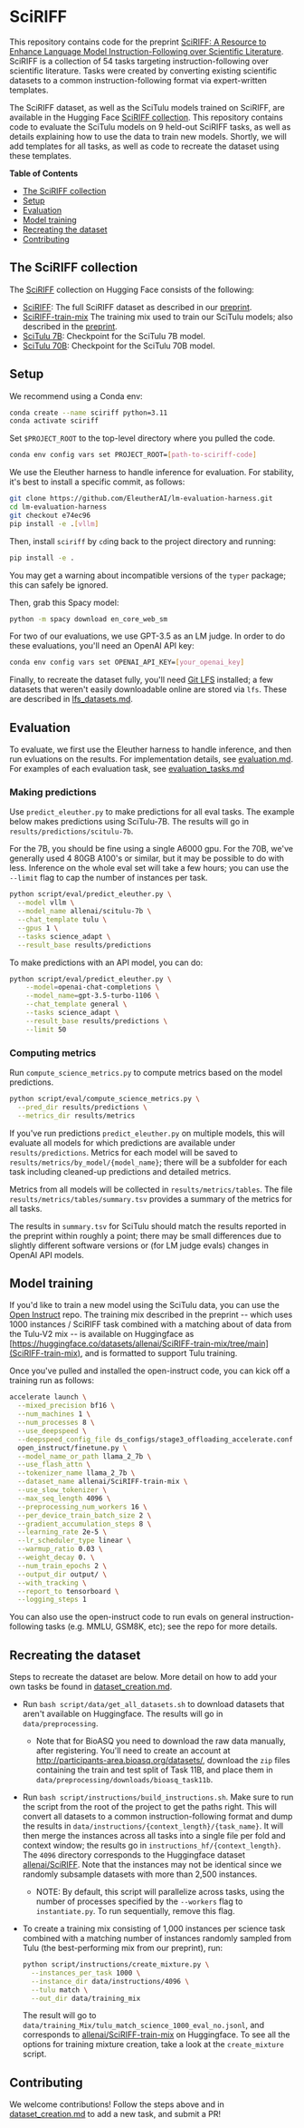 # SciRIFF

This repository contains code for the preprint [SciRIFF: A Resource to Enhance Language Model Instruction-Following over Scientific Literature](https://arxiv.org/abs/2406.07835). SciRIFF is a collection of 54 tasks targeting instruction-following over scientific literature. Tasks were created by converting existing scientific datasets to a common instruction-following format via expert-written templates.

The SciRIFF dataset, as well as the SciTulu models trained on SciRIFF, are available in the Hugging Face [SciRIFF collection](https://huggingface.co/collections/allenai/sciriff-665f61ba7315e1d202e5f6bf). This repository contains code to evaluate the SciTulu models on 9 held-out SciRIFF tasks, as well as details explaining how to use the data to train new models. Shortly, we will add templates for all tasks, as well as code to recreate the dataset using these templates.

**Table of Contents**

- [The SciRIFF collection](#the-sciriff-collection)
- [Setup](#setup)
- [Evaluation](#evaluation)
- [Model training](#model-training)
- [Recreating the dataset](#recreating-the-dataset)
- [Contributing](#contributing)

## The SciRIFF collection

The [SciRIFF](https://huggingface.co/collections/allenai/sciriff-665f61ba7315e1d202e5f6bf) collection on Hugging Face consists of the following:

- [SciRIFF](https://huggingface.co/datasets/allenai/SciRIFF): The full SciRIFF dataset as described in our [preprint](https://arxiv.org/abs/2406.07835).
- [SciRIFF-train-mix](https://huggingface.co/datasets/allenai/SciRIFF-train-mix) The training mix used to train our SciTulu models; also described in the [preprint](https://arxiv.org/abs/2406.07835).
- [SciTulu 7B](https://huggingface.co/allenai/scitulu-7b): Checkpoint for the SciTulu 7B model.
- [SciTulu 70B](https://huggingface.co/allenai/scitulu-70b): Checkpoint for the SciTulu 70B model.

## Setup

We recommend using a Conda env:

```bash
conda create --name sciriff python=3.11
conda activate sciriff
```

Set `$PROJECT_ROOT` to the top-level directory where you pulled the code.

```bash
conda env config vars set PROJECT_ROOT=[path-to-sciriff-code]
```

We use the Eleuther harness to handle inference for evaluation. For stability, it's best to install a specific commit, as follows:

```bash
git clone https://github.com/EleutherAI/lm-evaluation-harness.git
cd lm-evaluation-harness
git checkout e74ec96
pip install -e .[vllm]
```

Then, install `sciriff` by `cd`ing back to the project directory and running:

```bash
pip install -e .
```

You may get a warning about incompatible versions of the `typer` package; this can safely be ignored.

Then, grab this Spacy model:

```bash
python -m spacy download en_core_web_sm
```

For two of our evaluations, we use GPT-3.5 as an LM judge. In order to do these evaluations, you'll need an OpenAI API key:

```bash
conda env config vars set OPENAI_API_KEY=[your_openai_key]
```

Finally, to recreate the dataset fully, you'll need [Git LFS](https://git-lfs.com/) installed; a few datasets that weren't easily downloadable online are stored via `lfs`. These are described in [lfs_datasets.md](doc/lfs_datasets.md).

## Evaluation

To evaluate, we first use the Eleuther harness to handle inference, and then run evluations on the results. For implementation details, see [evaluation.md](doc/evaluation.md). For examples of each evaluation task, see [evaluation_tasks.md](doc/evaluation_tasks.md)

### Making predictions

Use `predict_eleuther.py` to make predictions for all eval tasks. The example below makes predictions using SciTulu-7B. The results will go in `results/predictions/scitulu-7b`.

For the 7B, you should be fine using a single A6000 gpu. For the 70B, we've generally used 4 80GB A100's or similar, but it may be possible to do with less. Inference on the whole eval set will take a few hours; you can use the `--limit` flag to cap the number of instances per task.

```bash
python script/eval/predict_eleuther.py \
  --model vllm \
  --model_name allenai/scitulu-7b \
  --chat_template tulu \
  --gpus 1 \
  --tasks science_adapt \
  --result_base results/predictions
```

To make predictions with an API model, you can do:

```bash
python script/eval/predict_eleuther.py \
    --model=openai-chat-completions \
    --model_name=gpt-3.5-turbo-1106 \
    --chat_template general \
    --tasks science_adapt \
    --result_base results/predictions \
    --limit 50
```

### Computing metrics

Run `compute_science_metrics.py` to compute metrics based on the model predictions.

```bash
python script/eval/compute_science_metrics.py \
  --pred_dir results/predictions \
  --metrics_dir results/metrics
```

If you've run predictions `predict_eleuther.py` on multiple models, this will evaluate all models for which predictions are available under `results/predictions`. Metrics for each model will be saved to `results/metrics/by_model/{model_name}`; there will be a subfolder for each task including cleaned-up predictions and detailed metrics.

Metrics from all models will be collected in `results/metrics/tables`. The file `results/metrics/tables/summary.tsv` provides a summary of the metrics for all tasks.

The results in `summary.tsv` for SciTulu should match the results reported in the preprint within roughly a point; there may be small differences due to slightly different software versions or (for LM judge evals) changes in OpenAI API models.

## Model training

If you'd like to train a new model using the SciTulu data, you can use the [Open Instruct](https://github.com/allenai/open-instruct) repo. The training mix described in the preprint -- which uses 1000 instances / SciRIFF task combined with a matching about of data from the Tulu-V2 mix -- is available on Huggingface as [https://huggingface.co/datasets/allenai/SciRIFF-train-mix/tree/main](SciRIFF-train-mix), and is formatted to support Tulu training.

Once you've pulled and installed the open-instruct code, you can kick off a training run as follows:

```bash
accelerate launch \
  --mixed_precision bf16 \
  --num_machines 1 \
  --num_processes 8 \
  --use_deepspeed \
  --deepspeed_config_file ds_configs/stage3_offloading_accelerate.conf \
  open_instruct/finetune.py \
  --model_name_or_path llama_2_7b \
  --use_flash_attn \
  --tokenizer_name llama_2_7b \
  --dataset_name allenai/SciRIFF-train-mix \
  --use_slow_tokenizer \
  --max_seq_length 4096 \
  --preprocessing_num_workers 16 \
  --per_device_train_batch_size 2 \
  --gradient_accumulation_steps 8 \
  --learning_rate 2e-5 \
  --lr_scheduler_type linear \
  --warmup_ratio 0.03 \
  --weight_decay 0. \
  --num_train_epochs 2 \
  --output_dir output/ \
  --with_tracking \
  --report_to tensorboard \
  --logging_steps 1
```

You can also use the open-instruct code to run evals on general instruction-following tasks (e.g. MMLU, GSM8K, etc); see the repo for more details.

## Recreating the dataset

Steps to recreate the dataset are below. More detail on how to add your own tasks be found in [dataset_creation.md](doc/dataset_creation.md).

- Run `bash script/data/get_all_datasets.sh` to download datasets that aren't available on Huggingface. The results will go in `data/preprocessing`.
  - Note that for BioASQ you need to download the raw data manually, after registering. You'll need to create an account at <http://participants-area.bioasq.org/datasets/>, download the `zip` files containing the train and test split of Task 11B, and place them in `data/preprocessing/downloads/bioasq_task11b`.
- Run `bash script/instructions/build_instructions.sh`. Make sure to run the script from the root of the project to get the paths right. This will convert all datasets to a common instruction-following format and dump the results in `data/instructions/{context_length}/{task_name}`. It will then merge the instances across all tasks into a single file per fold and context window; the results go in `instructions_hf/{context_length}`. The `4096` directory corresponds to the Huggingface dataset [allenai/SciRIFF](https://huggingface.co/datasets/allenai/SciRIFF). Note that the instances may not be identical since we randomly subsample datasets with more than 2,500 instances.
  - NOTE: By default, this script will parallelize across tasks, using the number of processes specified by the `--workers` flag to `instantiate.py`. To run sequentially, remove this flag.
- To create a training mix consisting of 1,000 instances per science task combined with a matching number of instances randomly sampled from Tulu (the best-performing mix from our preprint), run:

  ```bash
  python script/instructions/create_mixture.py \
    --instances_per_task 1000 \
    --instance_dir data/instructions/4096 \
    --tulu match \
    --out_dir data/training_mix
  ```

  The result will go to `data/training_Mix/tulu_match_science_1000_eval_no.jsonl`, and corresponds to [allenai/SciRIFF-train-mix](https://huggingface.co/datasets/allenai/SciRIFF-train-mix) on Huggingface. To see all the options for training mixture creation, take a look at the `create_mixture` script.


## Contributing

We welcome contributions! Follow the steps above and in [dataset_creation.md](doc/dataset_creation.md) to add a new task, and submit a PR!
